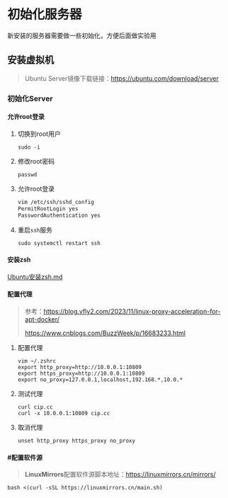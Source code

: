 # 初始化服务器

新安装的服务器需要做一些初始化，方便后面做实验用

## 安装虚拟机

> Ubuntu Server镜像下载链接：https://ubuntu.com/download/server

### 初始化Server

#### 允许root登录

1. 切换到root用户

   ```
   sudo -i
   ```

2. 修改root密码

   ```
   passwd
   ```

3. 允许root登录

   ```sh
   vim /etc/ssh/sshd_config
   PermitRootLogin yes
   PasswordAuthentication yes
   ```

4. 重启`ssh`服务

   ```
   sudo systemctl restart ssh
   ```


#### 安装zsh

[Ubuntu安装zsh.md](https://github.com/jb18880/Notebook/blob/main/Linux/Ubuntu%E5%AE%89%E8%A3%85zsh.md)

#### 配置代理

> 参考：https://blog.vfly2.com/2023/11/linux-proxy-acceleration-for-apt-docker/
>
> https://www.cnblogs.com/BuzzWeek/p/16683233.html

1. 配置代理

   ```
   vim ~/.zshrc
   export http_proxy=http://10.0.0.1:10809
   export https_proxy=http://10.0.0.1:10809
   export no_proxy=127.0.0.1,localhost,192.168.*,10.0.*
   ```

2. 测试代理

   ```
   curl cip.cc
   curl -x 10.0.0.1:10809 cip.cc
   ```

3. 取消代理

   ```
   unset http_proxy https_proxy no_proxy
   ```

   



#### #配置软件源

> **LinuxMirrors**配置软件源脚本地址：https://linuxmirrors.cn/mirrors/

```
bash <(curl -sSL https://linuxmirrors.cn/main.sh)
```
